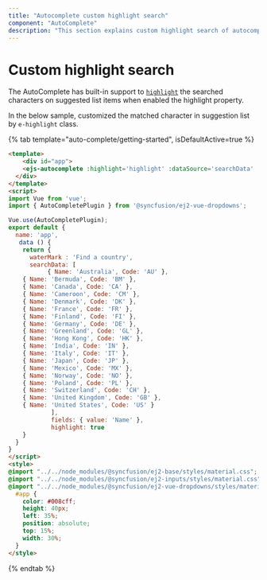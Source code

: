 ```yaml
---
title: "Autocomplete custom highlight search"
component: "AutoComplete"
description: "This section explains custom highlight search of autocomplete control."
---
```


# Custom highlight search

The AutoComplete has built-in support to [`highlight`](../../api/auto-complete/#highlight) the searched characters on
suggested list items when enabled the highlight property.

In the below sample, customized the matched character in suggestion list by
`e-highlight` class.

{% tab template="auto-complete/getting-started", isDefaultActive=true %}

```html
<template>
    <div id="app">
    <ejs-autocomplete :highlight='highlight' :dataSource='searchData' :fields='fields' :placeholder="waterMark" ></ejs-autocomplete>
  </div>
</template>
<script>
import Vue from 'vue';
import { AutoCompletePlugin } from '@syncfusion/ej2-vue-dropdowns';

Vue.use(AutoCompletePlugin);
export default {
  name: 'app',
   data () {
    return {
      waterMark : 'Find a country',
      searchData: [
           { Name: 'Australia', Code: 'AU' },
    { Name: 'Bermuda', Code: 'BM' },
    { Name: 'Canada', Code: 'CA' },
    { Name: 'Cameroon', Code: 'CM' },
    { Name: 'Denmark', Code: 'DK' },
    { Name: 'France', Code: 'FR' },
    { Name: 'Finland', Code: 'FI' },
    { Name: 'Germany', Code: 'DE' },
    { Name: 'Greenland', Code: 'GL' },
    { Name: 'Hong Kong', Code: 'HK' },
    { Name: 'India', Code: 'IN' },
    { Name: 'Italy', Code: 'IT' },
    { Name: 'Japan', Code: 'JP' },
    { Name: 'Mexico', Code: 'MX' },
    { Name: 'Norway', Code: 'NO' },
    { Name: 'Poland', Code: 'PL' },
    { Name: 'Switzerland', Code: 'CH' },
    { Name: 'United Kingdom', Code: 'GB' },
    { Name: 'United States', Code: 'US' }
            ],
            fields: { value: 'Name' },
            highlight: true
    }
  }
}
</script>
<style>
@import "../../node_modules/@syncfusion/ej2-base/styles/material.css";
@import "../../node_modules/@syncfusion/ej2-inputs/styles/material.css";
@import "../../node_modules/@syncfusion/ej2-vue-dropdowns/styles/material.css";
  #app {
    color: #008cff;
    height: 40px;
    left: 35%;
    position: absolute;
    top: 15%;
    width: 30%;
  }
</style>
```

{% endtab %}